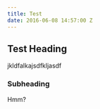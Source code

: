 ```yaml
---
title: Test
date: 2016-06-08 14:57:00 Z
---
```


## Test Heading

jkldfalkajsdfkljasdf


### Subheading

Hmm?